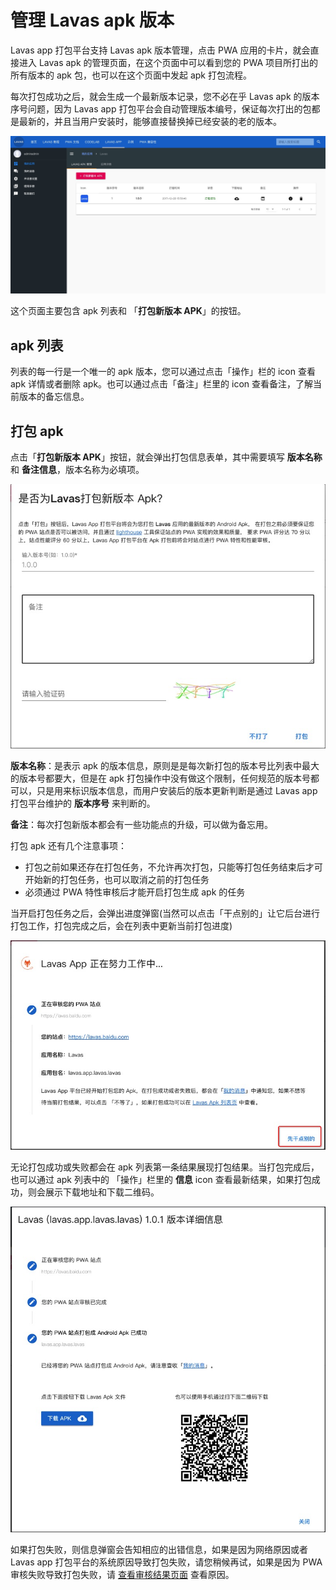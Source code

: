 # 管理 Lavas apk 版本

Lavas app 打包平台支持 Lavas apk 版本管理，点击 PWA 应用的卡片，就会直接进入 Lavas apk 的管理页面，在这个页面中可以看到您的 PWA 项目所打出的所有版本的 apk 包，也可以在这个页面中发起 apk 打包流程。

每次打包成功之后，就会生成一个最新版本记录，您不必在乎 Lavas apk 的版本序号问题，因为 Lavas app 打包平台会自动管理版本编号，保证每次打出的包都是最新的，并且当用户安装时，能够直接替换掉已经安装的老的版本。

![Lavas apk 管理](./images/lavas-app-apks.png)

这个页面主要包含 apk 列表和 「**打包新版本 APK**」的按钮。

## apk 列表

列表的每一行是一个唯一的 apk 版本，您可以通过点击「操作」栏的 icon 查看 apk 详情或者删除 apk。也可以通过点击「备注」栏里的 icon 查看备注，了解当前版本的备忘信息。

## 打包 apk

点击「**打包新版本 APK**」按钮，就会弹出打包信息表单，其中需要填写 **版本名称** 和 **备注信息**，版本名称为必填项。

![apk 打包表单](./images/lavas-apk-add.png)

**版本名称**：是表示 apk 的版本信息，原则是是每次新打包的版本号比列表中最大的版本号都要大，但是在 apk 打包操作中没有做这个限制，任何规范的版本号都可以，只是用来标识版本信息，而用户安装后的版本更新判断是通过 Lavas app 打包平台维护的 **版本序号** 来判断的。

**备注**：每次打包新版本都会有一些功能点的升级，可以做为备忘用。

打包 apk 还有几个注意事项：

- 打包之前如果还存在打包任务，不允许再次打包，只能等打包任务结束后才可开始新的打包任务，也可以取消之前的打包任务
- 必须通过 PWA 特性审核后才能开启打包生成 apk 的任务

当开启打包任务之后，会弹出进度弹窗(当然可以点击「干点别的」让它后台进行打包工作，打包完成之后，会在列表中更新当前打包进度)

![apk 打包流程启动](./images/lavas-apk-step.png)

无论打包成功或失败都会在 apk 列表第一条结果展现打包结果。当打包完成后，也可以通过 apk 列表中的 「操作」栏里的 **信息** icon 查看最新结果，如果打包成功，则会展示下载地址和下载二维码。

![apk 打包结果](./images/lavas-apk-result.png)

如果打包失败，则信息弹窗会告知相应的出错信息，如果是因为网络原因或者 Lavas app 打包平台的系统原因导致打包失败，请您稍候再试，如果是因为 PWA 审核失败导致打包失败，请 [查看审核结果页面](./view-pwa-validate) 查看原因。
